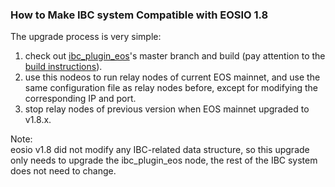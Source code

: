 

### How to Make IBC system Compatible with EOSIO 1.8 
The upgrade process is very simple:
1. check out [ibc_plugin_eos](https://github.com/boscore/ibc_plugin_eos)'s master branch 
and build (pay attention to the [build instructions](https://github.com/boscore/ibc_plugin_eos#build)).
2. use this nodeos to run relay nodes of current EOS mainnet, 
   and use the same configuration file as relay nodes before, except for modifying the corresponding IP and port.
3. stop relay nodes of previous version when EOS mainnet upgraded to v1.8.x.

Note:  
eosio v1.8 did not modify any IBC-related data structure, 
so this upgrade only needs to upgrade the ibc_plugin_eos node, the rest of the IBC system does not need to change.